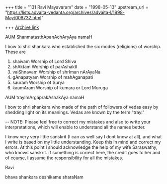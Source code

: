 +++
title = "131 Ravi Mayavaram"
date = "1998-05-13"
upstream_url = "https://lists.advaita-vedanta.org/archives/advaita-l/1998-May/008732.html"

+++
[Archive link](https://lists.advaita-vedanta.org/archives/advaita-l/1998-May/008732.html)

AUM ShanmatasthApanAchAryAya namaH

I bow to shrI shankara who established the six modes (religions) of
worship. These are

1) shaivam      Worship of Lord Shiva
2) shAktam      Worship of parAshaktI
3) vaiShnavam   Worship of shrIman nArAyaNa
4) gAnapatyam   Worship of mahAganapati
5) sauram       Worship of Surya
6) kaumAram     Worship of kumara or Lord Muruga


AUM trayImArgaprakAshakAya namaH

I bow to shrI shankara who made of the path of followers of vedas easy
by shedding light on its meanings. Vedas are known by the term "trayI"


--
NOTE: Please feel free to correct my mistakes and also to write your
interpretations, which will enable to understand all the names better.

I know very very little sanskrit (I can as well say I dont know at
all), and what I write is based on my little understanding. Keep this
in mind and correct my errors. At this point I should acknowledge the
help of my wife Saraswathy, who knows sanskrit. If something is
correct here, the credit goes to her and of course, I assume the
responsibility for all the mistakes.

Ravi

bhava shankara deshikame sharaNam

